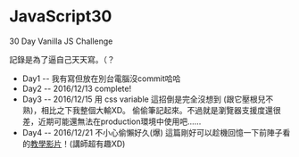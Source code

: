 # JavaScript30
30 Day Vanilla JS Challenge

記錄是為了逼自己天天寫。（？

- Day1 -- 我有寫但放在別台電腦沒commit哈哈 
- Day2 -- 2016/12/13 complete!
- Day3 -- 2016/12/15 
	用 css variable 這招倒是完全沒想到 (跟它壓根兒不熟)，相比之下我整個大輸XD。
	偷偷筆記起來。不過就是瀏覽器支援度還很差，近期可能還無法在production環境中使用吧……
- Day4 -- 2016/12/21
	不小心偷懶好久(爆)
	這篇剛好可以趁機回憶一下前陣子看的[教學影片](https://www.youtube.com/playlist?list=PL0zVEGEvSaeEd9hlmCXrk5yUyqUag-n84)！(講師超有趣XD)
